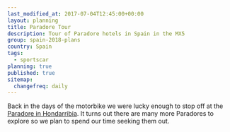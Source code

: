 ```yaml
---
last_modified_at: 2017-07-04T12:45:00+00:00
layout: planning
title: Paradore Tour
description: Tour of Paradore hotels in Spain in the MX5
group: spain-2018-plans
country: Spain
tags:
  - sportscar
planning: true
published: true
sitemap:
  changefreq: daily
---
```


Back in the days of the motorbike we were lucky enough to stop off at the [Paradore in Hondarribia](http://www.parador.es/en/paradores/parador-de-hondarribia).
It turns out there are many more Paradores to explore so we plan to spend our time seeking them out.